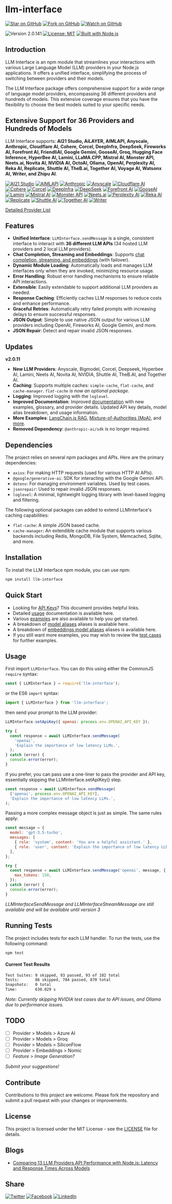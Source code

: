 # llm-interface

[![Star on GitHub](https://img.shields.io/github/stars/samestrin/llm-interface?style=social)](https://github.com/samestrin/llm-interface/stargazers) [![Fork on GitHub](https://img.shields.io/github/forks/samestrin/llm-interface?style=social)](https://github.com/samestrin/llm-interface/network/members) [![Watch on GitHub](https://img.shields.io/github/watchers/samestrin/llm-interface?style=social)](https://github.com/samestrin/llm-interface/watchers)

![Version 2.0.141](https://img.shields.io/badge/Version-2.0.141-blue) [![License: MIT](https://img.shields.io/badge/License-MIT-yellow.svg)](https://opensource.org/licenses/MIT) [![Built with Node.js](https://img.shields.io/badge/Built%20with-Node.js-green)](https://nodejs.org/)

## Introduction

LLM Interface is an npm module that streamlines your interactions with various Large Language Model (LLM) providers in your Node.js applications. It offers a unified interface, simplifying the process of switching between providers and their models.

The LLM Interface package offers comprehensive support for a wide range of language model providers, encompassing 36 different providers and hundreds of models. This extensive coverage ensures that you have the flexibility to choose the best models suited to your specific needs.

## Extensive Support for 36 Providers and Hundreds of Models

LLM Interface supports: **AI21 Studio, AiLAYER, AIMLAPI, Anyscale, Anthropic, Cloudflare AI, Cohere, Corcel, DeepInfra, DeepSeek, Fireworks AI, Forefront AI, FriendliAI, Google Gemini, GooseAI, Groq, Hugging Face Inference, HyperBee AI, Lamini, LLaMA.CPP, Mistral AI, Monster API, Neets.ai, Novita AI, NVIDIA AI, OctoAI, Ollama, OpenAI, Perplexity AI, Reka AI, Replicate, Shuttle AI, TheB.ai, Together AI, Voyage AI, Watsonx AI, Writer, and Zhipu AI**.

<!-- Support List -->

[![AI21 Studio](https://samestrin.github.io/media/llm-interface/icons/ai21.png)](/docs/providers/ai21.md) [![AIMLAPI](https://samestrin.github.io/media/llm-interface/icons/aimlapi.png)](/docs/providers/aimlapi.md) [![Anthropic](https://samestrin.github.io/media/llm-interface/icons/anthropic.png)](/docs/providers/anthropic.md) [![Anyscale](https://samestrin.github.io/media/llm-interface/icons/anyscale.png)](/docs/providers/anyscale.md) [![Cloudflare AI](https://samestrin.github.io/media/llm-interface/icons/cloudflareai.png)](/docs/providers/cloudflareai.md) [![Cohere](https://samestrin.github.io/media/llm-interface/icons/cohere.png)](/docs/providers/cohere.md) [![Corcel](https://samestrin.github.io/media/llm-interface/icons/corcel.png)](/docs/providers/corcel.md) [![DeepInfra](https://samestrin.github.io/media/llm-interface/icons/deepinfra.png)](/docs/providers/deepinfra.md) [![DeepSeek](https://samestrin.github.io/media/llm-interface/icons/deepseek.png)](/docs/providers/deepseek.md) [![Forefront AI](https://samestrin.github.io/media/llm-interface/icons/forefront.png)](/docs/providers/forefront.md) [![GooseAI](https://samestrin.github.io/media/llm-interface/icons/gooseai.png)](/docs/providers/gooseai.md) [![Lamini](https://samestrin.github.io/media/llm-interface/icons/lamini.png)](/docs/providers/lamini.md) [![Mistral AI](https://samestrin.github.io/media/llm-interface/icons/mistralai.png)](/docs/providers/mistralai.md) [![Monster API](https://samestrin.github.io/media/llm-interface/icons/monsterapi.png)](/docs/providers/monsterapi.md) [![Neets.ai](https://samestrin.github.io/media/llm-interface/icons/neetsai.png)](/docs/providers/neetsai.md) [![Perplexity AI](https://samestrin.github.io/media/llm-interface/icons/perplexity.png)](/docs/providers/perplexity.md) [![Reka AI](https://samestrin.github.io/media/llm-interface/icons/rekaai.png)](/docs/providers/rekaai.md) [![Replicate](https://samestrin.github.io/media/llm-interface/icons/replicate.png)](/docs/providers/replicate.md) [![Shuttle AI](https://samestrin.github.io/media/llm-interface/icons/shuttleai.png)](/docs/providers/shuttleai.md) [![Together AI](https://samestrin.github.io/media/llm-interface/icons/togetherai.png)](/docs/providers/togetherai.md) [![Writer](https://samestrin.github.io/media/llm-interface/icons/writer.png)](/docs/providers/writer.md)

<!-- Support List End -->

[Detailed Provider List](docs/providers/README.md)

## Features

- **Unified Interface**: `LLMInterface.sendMessage` is a single, consistent interface to interact with **36 different LLM APIs** (34 hosted LLM providers and 2 local LLM providers).
- **Chat Completion, Streaming and Embeddings**: Supports [chat completion, streaming, and embeddings](docs/providers/README.md) (with failover).
- **Dynamic Module Loading**: Automatically loads and manages LLM interfaces only when they are invoked, minimizing resource usage.
- **Error Handling**: Robust error handling mechanisms to ensure reliable API interactions.
- **Extensible**: Easily extendable to support additional LLM providers as needed.
- **Response Caching**: Efficiently caches LLM responses to reduce costs and enhance performance.
- **Graceful Retries**: Automatically retry failed prompts with increasing delays to ensure successful responses.
- **JSON Output**: Simple to use native JSON output for various LLM providers including OpenAI, Fireworks AI, Google Gemini, and more.
- **JSON Repair**: Detect and repair invalid JSON responses.

## Updates

**v2.0.11**

- **New LLM Providers**: Anyscale, Bigmodel, Corcel, Deepseek, Hyperbee AI, Lamini, Neets AI, Novita AI, NVIDIA, Shuttle AI, TheB.AI, and Together AI.
- **Caching**: Supports multiple caches: `simple-cache`, `flat-cache`, and `cache-manager`. _`flat-cache` is now an optional package._
- **Logging**: Improved logging with the `loglevel`.
- **Improved Documentation**: Improved [documentation](docs/README.md) with new examples, glossary, and provider details. Updated API key details, model alias breakdown, and usage information.
- **More Examples**: [LangChain.js RAG](examples/langchain/rag.js), [Mixture-of-Authorities (MoA)](examples/moa/moa.js), and [more](docs/examples.md).
- **Removed Dependency**: `@anthropic-ai/sdk` is no longer required.

## Dependencies

The project relies on several npm packages and APIs. Here are the primary dependencies:

- `axios`: For making HTTP requests (used for various HTTP AI APIs).
- `@google/generative-ai`: SDK for interacting with the Google Gemini API.
- `dotenv`: For managing environment variables. Used by test cases.
- `jsonrepair`: Used to repair invalid JSON responses.
- `loglevel`: A minimal, lightweight logging library with level-based logging and filtering.

The following optional packages can added to extend LLMInterface's caching capabilities:

- `flat-cache`: A simple JSON based cache.
- `cache-manager`: An extendible cache module that supports various backends including Redis, MongoDB, File System, Memcached, Sqlite, and more.

## Installation

To install the LLM Interface npm module, you can use npm:

```bash
npm install llm-interface
```

## Quick Start

- Looking for [API Keys](/docs/api-keys.md)? This document provides helpful links.
- Detailed [usage](/docs/usage.md) documentation is available here.
- Various [examples](/examples) are also available to help you get started.
- A breakdown of [model aliases](/docs/models.md) aliases is available here.
- A breakdown of [embeddings model aliases](/docs/embeddings.md) aliases is available here.
- If you still want more examples, you may wish to review the [test cases](/test/) for further examples.

## Usage

First import `LLMInterface`. You can do this using either the CommonJS `require` syntax:

```javascript
const { LLMInterface } = require('llm-interface');
```

or the ES6 `import` syntax:

```javascript
import { LLMInterface } from 'llm-interface';
```

then send your prompt to the LLM provider:

```javascript
LLMInterface.setApiKey({ openai: process.env.OPENAI_API_KEY });

try {
  const response = await LLMInterface.sendMessage(
    'openai',
    'Explain the importance of low latency LLMs.',
  );
} catch (error) {
  console.error(error);
}
```

if you prefer, you can pass use a one-liner to pass the provider and API key, essentially skipping the LLMInterface.setApiKey() step.

```javascript
const response = await LLMInterface.sendMessage(
  ['openai', process.env.OPENAI_API_KEY],
  'Explain the importance of low latency LLMs.',
);
```

Passing a more complex message object is just as simple. The same rules apply:

```javascript
const message = {
  model: 'gpt-3.5-turbo',
  messages: [
    { role: 'system', content: 'You are a helpful assistant.' },
    { role: 'user', content: 'Explain the importance of low latency LLMs.' },
  ],
};

try {
  const response = await LLMInterface.sendMessage('openai', message, {
    max_tokens: 150,
  });
} catch (error) {
  console.error(error);
}
```

_LLMInterfaceSendMessage and LLMInterfaceStreamMessage are still available and will be available until version 3_

## Running Tests

The project includes tests for each LLM handler. To run the tests, use the following command:

```bash
npm test
```

#### Current Test Results

```bash
Test Suites: 9 skipped, 93 passed, 93 of 102 total
Tests:       86 skipped, 784 passed, 870 total
Snapshots:   0 total
Time:        630.029 s
```

_Note: Currently skipping NVIDIA test cases due to API issues, and Ollama due to performance issues._

## TODO

- [ ] Provider > Models > Azure AI
- [ ] Provider > Models > Groq
- [ ] Provider > Models > SiliconFlow
- [ ] Provider > Embeddings > Nomic
- [ ] _Feature > Image Generation?_

_Submit your suggestions!_

## Contribute

Contributions to this project are welcome. Please fork the repository and submit a pull request with your changes or improvements.

## License

This project is licensed under the MIT License - see the [LICENSE](/LICENSE) file for details.

## Blogs

- [Comparing 13 LLM Providers API Performance with Node.js: Latency and Response Times Across Models](https://dev.to/samestrin/comparing-13-llm-providers-api-performance-with-nodejs-latency-and-response-times-across-models-2ka4)

## Share

[![Twitter](https://img.shields.io/badge/X-Tweet-blue)](https://twitter.com/intent/tweet?text=Check%20out%20this%20awesome%20project!&url=https://github.com/samestrin/llm-interface) [![Facebook](https://img.shields.io/badge/Facebook-Share-blue)](https://www.facebook.com/sharer/sharer.php?u=https://github.com/samestrin/llm-interface) [![LinkedIn](https://img.shields.io/badge/LinkedIn-Share-blue)](https://www.linkedin.com/sharing/share-offsite/?url=https://github.com/samestrin/llm-interface)
